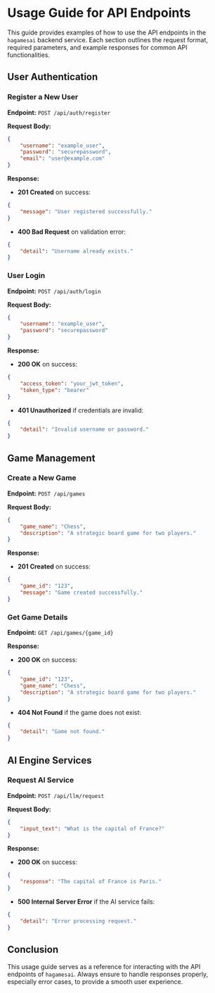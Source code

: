 # Usage Guide for API Endpoints

This guide provides examples of how to use the API endpoints in the `hagamesai` backend service. Each section outlines the request format, required parameters, and example responses for common API functionalities.

## User Authentication

### Register a New User
**Endpoint:** `POST /api/auth/register`

**Request Body:**
```json
{
    "username": "example_user",
    "password": "securepassword",
    "email": "user@example.com"
}
```

**Response:**
- **201 Created** on success:
```json
{
    "message": "User registered successfully."
}
```
- **400 Bad Request** on validation error:
```json
{
    "detail": "Username already exists."
}
```

### User Login
**Endpoint:** `POST /api/auth/login`

**Request Body:**
```json
{
    "username": "example_user",
    "password": "securepassword"
}
```

**Response:**
- **200 OK** on success:
```json
{
    "access_token": "your_jwt_token",
    "token_type": "bearer"
}
```
- **401 Unauthorized** if credentials are invalid:
```json
{
    "detail": "Invalid username or password."
}
```

## Game Management

### Create a New Game
**Endpoint:** `POST /api/games`

**Request Body:**
```json
{
    "game_name": "Chess",
    "description": "A strategic board game for two players."
}
```

**Response:**
- **201 Created** on success:
```json
{
    "game_id": "123",
    "message": "Game created successfully."
}
```

### Get Game Details
**Endpoint:** `GET /api/games/{game_id}`

**Response:**
- **200 OK** on success:
```json
{
    "game_id": "123",
    "game_name": "Chess",
    "description": "A strategic board game for two players."
}
```
- **404 Not Found** if the game does not exist:
```json
{
    "detail": "Game not found."
}
```

## AI Engine Services

### Request AI Service
**Endpoint:** `POST /api/llm/request`

**Request Body:**
```json
{
    "input_text": "What is the capital of France?"
}
```

**Response:**
- **200 OK** on success:
```json
{
    "response": "The capital of France is Paris."
}
```
- **500 Internal Server Error** if the AI service fails:
```json
{
    "detail": "Error processing request."
}
```

## Conclusion

This usage guide serves as a reference for interacting with the API endpoints of `hagamesai`. Always ensure to handle responses properly, especially error cases, to provide a smooth user experience.